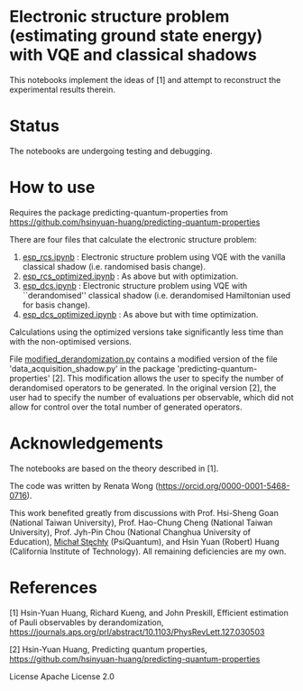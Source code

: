 # Electronic structure problem (estimating ground state energy) with VQE and classical shadows
This notebooks implement the ideas of [1] and attempt to reconstruct the experimental results therein.

# Status
The notebooks are undergoing testing and debugging. 

# How to use
Requires the package predicting-quantum-properties from https://github.com/hsinyuan-huang/predicting-quantum-properties

There are four files that calculate the electronic structure problem:
1. [esp_rcs.ipynb](https://github.com/renatawong/classical-shadow-vqe/blob/0c931801968c97d76ba769f921bdd6f396697823/esp_rcs.ipynb) : Electronic structure problem using VQE with the vanilla classical shadow (i.e. randomised basis change).
2. [esp_rcs_optimized.ipynb](https://github.com/renatawong/classical-shadow-vqe/blob/f2902e2bb24a0c20e1144054e5a04d211a881613/esp_rcs_optimized.ipynb) : As above but with optimization. 
3. [esp_dcs.ipynb](https://github.com/renatawong/classical-shadow-vqe/blob/0c931801968c97d76ba769f921bdd6f396697823/esp_dcs.ipynb) : Electronic structure problem using VQE with ``derandomised'' classical shadow (i.e. derandomised Hamiltonian used for basis change).
4. [esp_dcs_optimized.ipynb](https://github.com/renatawong/classical-shadow-vqe/blob/e1fe074caf84d559fa279fb909f3c070ca9fe1be/esp_dcs_optimized.ipynb) : As above but with time optimization. 

Calculations using the optimized versions take significantly less time than with the non-optimised versions.

File [modified_derandomization.py](https://github.com/renatawong/classical-shadow-vqe/blob/6d5051170bc193637e8f8251ce8d80f027d3ea14/modified_derandomization.py) contains a modified version of the file 'data_acquisition_shadow.py' in the package 'predicting-quantum-properties' [2]. This modification allows the user to specify the number of derandomised operators to be generated. In the original version [2], the user had to specify the number of evaluations per observable, which did not allow for control over the total number of generated operators. 

# Acknowledgements
The notebooks are based on the theory described in [1].

The code was written by Renata Wong (https://orcid.org/0000-0001-5468-0716).

This work benefited greatly from discussions with Prof. Hsi-Sheng Goan (National Taiwan University), Prof. Hao-Chung Cheng (National Taiwan University), Prof. Jyh-Pin Chou (National Changhua University of Education), [Michał Stęchły](https://www.mustythoughts.com/about.html) (PsiQuantum), and Hsin Yuan (Robert) Huang (California Institute of Technology). All remaining deficiencies are my own.

# References
[1] Hsin-Yuan Huang, Richard Kueng, and John Preskill, Efficient estimation of Pauli observables by derandomization, https://journals.aps.org/prl/abstract/10.1103/PhysRevLett.127.030503

[2] Hsin-Yuan Huang, Predicting quantum properties, https://github.com/hsinyuan-huang/predicting-quantum-properties

License
Apache License 2.0
